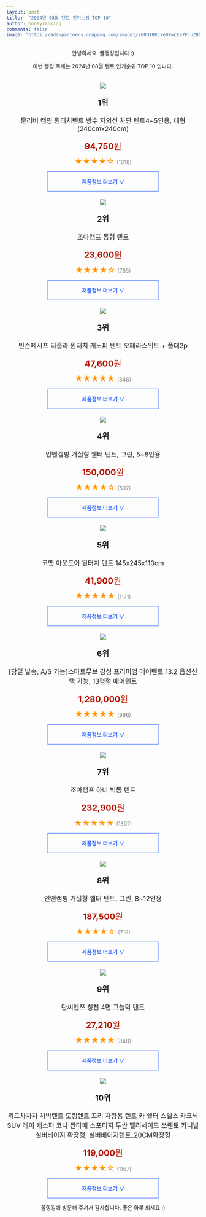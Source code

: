 ```yaml
---
layout: post
title:  "2024년 08월 텐트 인기순위 TOP 10"
author: honeyranking
comments: false
image: "https://ads-partners.coupang.com/image1/7G0DIRRc7eDXwcEa7FjuZBChHrnirkY-KxEcu4rbSWhbmHbP6MrqWCogIl6Q-SzByPF8LpN6ctVL0FsR_2tu6GaCU2TwgbMK32L3k2d1Aau6prqWy0MqDTjxwwPusi3yFr3G6m-dWStWe6EbSMFs02kakiLRON70Nieg3vHmPBaT203H5sjybNtPYMc-7rtldIEuYGbJnC67hgXts2bCMTzrlj6WjWiXBQGW-73tO7GjK1jnAsOjXMGHPWZll2IHgFg4FsQovB0n6HZ09PZWhQKPe_qpYLTPbVp52rD2MlHsi9UqiAZ8yb2ZPdgGaVO-"
---
```

<p style="text-align: center;">안녕하세요. 꿀랭킹입니다 :)</p>
<p style="text-align: center;">이번 랭킹 주제는 2024년 08월 텐트 인기순위 TOP 10 입니다.</p><center><img src="https://ads-partners.coupang.com/image1/7G0DIRRc7eDXwcEa7FjuZBChHrnirkY-KxEcu4rbSWhbmHbP6MrqWCogIl6Q-SzByPF8LpN6ctVL0FsR_2tu6GaCU2TwgbMK32L3k2d1Aau6prqWy0MqDTjxwwPusi3yFr3G6m-dWStWe6EbSMFs02kakiLRON70Nieg3vHmPBaT203H5sjybNtPYMc-7rtldIEuYGbJnC67hgXts2bCMTzrlj6WjWiXBQGW-73tO7GjK1jnAsOjXMGHPWZll2IHgFg4FsQovB0n6HZ09PZWhQKPe_qpYLTPbVp52rD2MlHsi9UqiAZ8yb2ZPdgGaVO-" style="margin-top:20px" /></center><p style="text-align: center; font-size: 20px"><b>1위</b></p><p style="text-align: center; font-size: 17px">문리버 캠핑 원터치텐트 방수 자외선 차단 텐트4~5인용, 대형(240cmx240cm)</p><p style="text-align: center;"><span style="color: #b61800; font-size: 22px;"><b>94,750</b>원</span></p><p style="text-align: center;"><span style="color: #ff9600; font-size: 20px;">★★★★☆ </span><span style="color: #878787;">(1018)</span></p><center><a href="https://link.coupang.com/re/AFFSDP?lptag=AF3899140&subid=honeyrank&pageKey=7684019591&itemId=20530688947&vendorItemId=87607752029&traceid=V0-153-708f10c7cea2e8ed&clickBeacon=040c8af0-56cd-11ef-9284-fc886916ef95%7E3&requestid=20240810130000691301221634&token=31850C%7CMIXED"><div style="font-size: 14px; display: inline-block; padding: 15px 90px; color: #346aff; border-radius: 2px; border: 1px solid #346aff; cursor: pointer;"><b>제품정보 더보기 &or;</b></div></a></center><center><img src="https://ads-partners.coupang.com/image1/s9LXfsKkIdNH7HNps1sUuYOyMIDKvmHB0jl9T1H0ohtDRN15DBUyZJFi33a9DXg5o8-G14ea4c3WDN8zNSBT2ktyxEpvjCTj4w8e7O33c1ex27BMQVl4gH8kLNqlF5Y6iPxmx4cxkmiQ5Uob4gpFC8cQjuAs00NDpRSPNhQRlAOo40mTNHUldlWg0fgcuhmF2dP98xVasUiCchhutYcKJmhqm3cnuwQSJFbx39XRsv4OQ54cK71T-Xa32md37x7o337lb7G6QQPT5NMTGOM9IM6UfkoBrFyJ3Dc=" style="margin-top:20px" /></center><p style="text-align: center; font-size: 20px"><b>2위</b></p><p style="text-align: center; font-size: 17px">조아캠프 돔형 텐트</p><p style="text-align: center;"><span style="color: #b61800; font-size: 22px;"><b>23,600</b>원</span></p><p style="text-align: center;"><span style="color: #ff9600; font-size: 20px;">★★★★☆ </span><span style="color: #878787;">(765)</span></p><center><a href="https://link.coupang.com/re/AFFSDP?lptag=AF3899140&subid=honeyrank&pageKey=70423987&itemId=384083651&vendorItemId=3932689821&traceid=V0-153-13b74cf6a6dcebd4&requestid=20240810130000691301221634&token=31850C%7CMIXED"><div style="font-size: 14px; display: inline-block; padding: 15px 90px; color: #346aff; border-radius: 2px; border: 1px solid #346aff; cursor: pointer;"><b>제품정보 더보기 &or;</b></div></a></center><center><img src="https://ads-partners.coupang.com/image1/rFmbDaxVinC8Vin5rJhZBqXLev57U20WtSSfsh03jNdkfg2E_nTFmrcRMLCyUvus9LwAc5rel2xrPZk-RSTRouXx2iMxqDeixoz_bwsXFyHobzMQc8ptz9mv1m1qMS-yxvnMIQkN6wAwYY4AjLlUq-05EzsCDL4D_JpFSXgjj7dUzlC8FE6G_dlxRSIAf0qDZKlL8U6eUPc7gWfHdztH3y0JcRBImgtUy8x_In2m3v3wHJp0JMFRKi6XvV2mrKUkAGSiLvD5h9mU0LCg5P2qT1zw5tiuOBObgg==" style="margin-top:20px" /></center><p style="text-align: center; font-size: 20px"><b>3위</b></p><p style="text-align: center; font-size: 17px">빈슨메시프 티클라 원터치 캐노피 텐트 오페라스위트 + 폴대2p</p><p style="text-align: center;"><span style="color: #b61800; font-size: 22px;"><b>47,600</b>원</span></p><p style="text-align: center;"><span style="color: #ff9600; font-size: 20px;">★★★★★ </span><span style="color: #878787;">(846)</span></p><center><a href="https://link.coupang.com/re/AFFSDP?lptag=AF3899140&subid=honeyrank&pageKey=194164769&itemId=556606791&vendorItemId=4462339528&traceid=V0-153-3807a3629ed588e0&requestid=20240810130000691301221634&token=31850C%7CMIXED"><div style="font-size: 14px; display: inline-block; padding: 15px 90px; color: #346aff; border-radius: 2px; border: 1px solid #346aff; cursor: pointer;"><b>제품정보 더보기 &or;</b></div></a></center><center><img src="https://ads-partners.coupang.com/image1/wfi5icktLAXdHfR9wdzHROgLX9DrHof9z0-mZ_WAlPrtsW75IwMjqKATUDL-ji1urOCaZ0Xmm5cuxvByajHcBY1yt7JRi5Ln5xeFSwKcnQKDz998tkagw0yATVhDfHbl5PVUM_nDwca0ohh2Xn6tYpbT4EPEfwcsp4lwBdK-k3iNssv1tIEpo3Sb-IQMTvMKVKwFgGEj4zEqyF7mO11sflKMXVgvYk3jvWIep1LaWPhUdj3sTcDzeIiw4BqNbyVt5RRwWGkHI1dvqaT18tKevznyKANbUME0Xaa198O_A04=" style="margin-top:20px" /></center><p style="text-align: center; font-size: 20px"><b>4위</b></p><p style="text-align: center; font-size: 17px">인앤캠핑 거실형 쉘터 텐트, 그린, 5~8인용</p><p style="text-align: center;"><span style="color: #b61800; font-size: 22px;"><b>150,000</b>원</span></p><p style="text-align: center;"><span style="color: #ff9600; font-size: 20px;">★★★★☆ </span><span style="color: #878787;">(597)</span></p><center><a href="https://link.coupang.com/re/AFFSDP?lptag=AF3899140&subid=honeyrank&pageKey=1747518158&itemId=2975997555&vendorItemId=70964385475&traceid=V0-153-c9f03b6b1c8f606f&clickBeacon=040c8af0-56cd-11ef-91fa-93f076a5c269%7E3&requestid=20240810130000691301221634&token=31850C%7CMIXED"><div style="font-size: 14px; display: inline-block; padding: 15px 90px; color: #346aff; border-radius: 2px; border: 1px solid #346aff; cursor: pointer;"><b>제품정보 더보기 &or;</b></div></a></center><center><img src="https://ads-partners.coupang.com/image1/Ke7t7Lt3ccENhUayKVBnWi7ZUwUQHY4stOzmHJv6mJd2EJ7D4gIHxgJBpA7SYZRBR5rxnHXRcCTeTmYSzLa6GBrs7ZdAcO4gKQ1HJLp-FN2Gxx0W0ogi3WY2ulYdRo9mnCJha_nil3wefFLukKtL9F8Vk_fMTpDfMQttmUPhfSKI10Kgwp9el10zEZSSYFu18L31tTvYhOMBU7EbG6eoLm_Dlui3Xl714C7uK6YIUF9rqJNiZ3E35toLJ8hKYsnicpgBxmK8xVZOqsz3XYXNR1R1bQxji0YIaAxj" style="margin-top:20px" /></center><p style="text-align: center; font-size: 20px"><b>5위</b></p><p style="text-align: center; font-size: 17px">코멧 아웃도어 원터치 텐트 145x245x110cm</p><p style="text-align: center;"><span style="color: #b61800; font-size: 22px;"><b>41,900</b>원</span></p><p style="text-align: center;"><span style="color: #ff9600; font-size: 20px;">★★★★★ </span><span style="color: #878787;">(1171)</span></p><center><a href="https://link.coupang.com/re/AFFSDP?lptag=AF3899140&subid=honeyrank&pageKey=5151651402&itemId=7079431971&vendorItemId=74371426349&traceid=V0-153-45cd38bc56dbfdda&requestid=20240810130000691301221634&token=31850C%7CMIXED"><div style="font-size: 14px; display: inline-block; padding: 15px 90px; color: #346aff; border-radius: 2px; border: 1px solid #346aff; cursor: pointer;"><b>제품정보 더보기 &or;</b></div></a></center><center><img src="https://ads-partners.coupang.com/image1/2RSU5oh9uwZciYUu2VpRcOl85-Vmaw0w8O-58DwOSowx798oojCEbcPo_Xs7rr2sUW70SlWjTtgZenrt0PVRwtmDUV26yg2LHc_AUpLeJnkOHRm9jyohdmqBl0sfeHYlkgqDt3nZEE_BID9IHn8JQEjT42EBoZ6biUfjdaAy3bMbokRXeLxVb7dg_0Vc3SZmHKFGTEG4C8wdZ6IqsYSOw7qM_Z33oEpt2z1tuFFAltENNplmB42WDt1OV4hGD95GNvsupyWHuXObrOAF6nMJLQ6nyv9A15EttWCoRNaSw511gQ_UesQ2YYi6VI0fCtE=" style="margin-top:20px" /></center><p style="text-align: center; font-size: 20px"><b>6위</b></p><p style="text-align: center; font-size: 17px">[당일 발송, A/S 가능]스마트무브 감성 프리미엄 에어텐트 13.2 옵션선택 가능, 13평형 에어텐트</p><p style="text-align: center;"><span style="color: #b61800; font-size: 22px;"><b>1,280,000</b>원</span></p><p style="text-align: center;"><span style="color: #ff9600; font-size: 20px;">★★★★★ </span><span style="color: #878787;">(996)</span></p><center><a href="https://link.coupang.com/re/AFFSDP?lptag=AF3899140&subid=honeyrank&pageKey=7719157474&itemId=20711507369&vendorItemId=85437281302&traceid=V0-153-2eac4b2a770b2bdc&clickBeacon=040c8af0-56cd-11ef-8162-a40948f8be97%7E3&requestid=20240810130000691301221634&token=31850C%7CMIXED"><div style="font-size: 14px; display: inline-block; padding: 15px 90px; color: #346aff; border-radius: 2px; border: 1px solid #346aff; cursor: pointer;"><b>제품정보 더보기 &or;</b></div></a></center><center><img src="https://ads-partners.coupang.com/image1/PSwv3eqrFgpKJ-XWPag9X62wrWHdxvVMPMdNR8yk409Ox2-481ZY8YvqzogOK8HEqek3pGMezjSjQGBPdoD51MWpF54GAxMhKGgzxvw_GCfSyBU1HJbYWZo-8jpVLaqBdGu22IYl4aF74NeAhU9qXSRfspDMsCxXkDFQZ2IYPgQR3SmBSfCkPss99CpCK6lwgpDZW2hB2jhenpAaTBjZu9WBigbbOcKvZ6ghQysGlGgF2jDtP9tD1Z4PIgfJiEMzMCLR7ARhgOYUNlHhqYR1Jrewwk9B7DXhBRgiSrl4NtehJs1cEqdJRsg=" style="margin-top:20px" /></center><p style="text-align: center; font-size: 20px"><b>7위</b></p><p style="text-align: center; font-size: 17px">조아캠프 하비 빅돔 텐트</p><p style="text-align: center;"><span style="color: #b61800; font-size: 22px;"><b>232,900</b>원</span></p><p style="text-align: center;"><span style="color: #ff9600; font-size: 20px;">★★★★★ </span><span style="color: #878787;">(1807)</span></p><center><a href="https://link.coupang.com/re/AFFSDP?lptag=AF3899140&subid=honeyrank&pageKey=120365801&itemId=358252033&vendorItemId=79734839281&traceid=V0-153-ff9d32ae720f2b61&requestid=20240810130000691301221634&token=31850C%7CMIXED"><div style="font-size: 14px; display: inline-block; padding: 15px 90px; color: #346aff; border-radius: 2px; border: 1px solid #346aff; cursor: pointer;"><b>제품정보 더보기 &or;</b></div></a></center><center><img src="https://ads-partners.coupang.com/image1/BCRrHnr9-WwMU6J3BGaaRry-mWm9pewbxJWIqodYr31znZxi88J5_LRuMQUVuruKl17ltVxyyzFmiAZzetA1riLz_TokdBeccB-XwwqHZGPHLcvlfGn5FZfU0DrRCHbTeXx1GP4Km4nrCL-hCQW1tc0D75cBT8adaarWjw4xqVwkmt6WIrcSF77APKvOcRee3xkjC7tFQbqDbZC_KI2Iok_SxWqwiPaiCW7y7corkFWNI53KWHG05x0960HiHyDVpjegXcH0XiegX5s3wjGBNiE8BpDNQpMl2gWe_G0P" style="margin-top:20px" /></center><p style="text-align: center; font-size: 20px"><b>8위</b></p><p style="text-align: center; font-size: 17px">인앤캠핑 거실형 쉘터 텐트, 그린, 8~12인용</p><p style="text-align: center;"><span style="color: #b61800; font-size: 22px;"><b>187,500</b>원</span></p><p style="text-align: center;"><span style="color: #ff9600; font-size: 20px;">★★★★☆ </span><span style="color: #878787;">(719)</span></p><center><a href="https://link.coupang.com/re/AFFSDP?lptag=AF3899140&subid=honeyrank&pageKey=1747518158&itemId=2975997552&vendorItemId=70964385435&traceid=V0-153-c9f03b6b1c8f606f&clickBeacon=040c8af0-56cd-11ef-901a-b087b6bb253f%7E3&requestid=20240810130000691301221634&token=31850C%7CMIXED"><div style="font-size: 14px; display: inline-block; padding: 15px 90px; color: #346aff; border-radius: 2px; border: 1px solid #346aff; cursor: pointer;"><b>제품정보 더보기 &or;</b></div></a></center><center><img src="https://ads-partners.coupang.com/image1/17Paqv3p378SGvIJ15FwExpTYucjUyYLsQXwTigOhermY7pYVg1SVFtLBo1nSqUzsfgDwHHRDb5crTJ8rrFnjsEVhs_Y2UW2s8PHIHGHbL-xUEdhXkE8wU74RTmXemb92jatItpgMuEE3ppbOkrmIYqoqjMsgmh2lXydrUI4Nz8V-PPmU5zLEuPWNHn01hggkQxOS7rKBouVzSlCcDPhVynMV0TVE5_5U9MM8rXxQXNz0boZdZnam6Zj8j5PG9nFmlMM6GXVzh-JaQrnhYsVcYd-VG0NR99ppH1iJM1R-THVxHSX-E4yQ0c=" style="margin-top:20px" /></center><p style="text-align: center; font-size: 20px"><b>9위</b></p><p style="text-align: center; font-size: 17px">탄씨엔쯔 청천 4면 그늘막 텐트</p><p style="text-align: center;"><span style="color: #b61800; font-size: 22px;"><b>27,210</b>원</span></p><p style="text-align: center;"><span style="color: #ff9600; font-size: 20px;">★★★★★ </span><span style="color: #878787;">(848)</span></p><center><a href="https://link.coupang.com/re/AFFSDP?lptag=AF3899140&subid=honeyrank&pageKey=7284641131&itemId=18605578794&vendorItemId=85741492428&traceid=V0-153-89a78d10d95621db&requestid=20240810130000691301221634&token=31850C%7CMIXED"><div style="font-size: 14px; display: inline-block; padding: 15px 90px; color: #346aff; border-radius: 2px; border: 1px solid #346aff; cursor: pointer;"><b>제품정보 더보기 &or;</b></div></a></center><center><img src="https://ads-partners.coupang.com/image1/dYgAbpQq8AvH2cnjdbEv3OTwQnIp_cz_fF43o0lbyfyU3qEyhLyPkTI_DQtd9TEO1P4KrELd_NB-wJ2XieWF1MYdwSPuMCiJbawhVyYf9oBXh0m_M_Tt1BWouU3HqPbXjyucHzPNpX8nAfKsSUigbSpqD8SMnvv88RrkwUPhgbsZWoWUgBBVnLObFnQrdAjWYRa_NBjWpxZwm4Fzt9r3Vh8QjBHsklD2PlgvOlKH8F1GXQA04HMI2AbRIY92sEUG94r99WHMjo2Q6u0rzERmDBB-BqKy_qFBY_hR9ZNcF6zwwfnd3_lYBoeaxJMT_A==" style="margin-top:20px" /></center><p style="text-align: center; font-size: 20px"><b>10위</b></p><p style="text-align: center; font-size: 17px">위드차차차 차박텐트 도킹텐트 꼬리 차량용 텐트 카 쉘터 스텔스 카크닉 SUV 레이 캐스퍼 코나 싼타페 스포티지 투싼 팰리세이드 쏘렌토 카니발 실버베이지 확장형, 실버베이지텐트_20CM확장형</p><p style="text-align: center;"><span style="color: #b61800; font-size: 22px;"><b>119,000</b>원</span></p><p style="text-align: center;"><span style="color: #ff9600; font-size: 20px;">★★★★☆ </span><span style="color: #878787;">(1167)</span></p><center><a href="https://link.coupang.com/re/AFFSDP?lptag=AF3899140&subid=honeyrank&pageKey=8198295482&itemId=23490455984&vendorItemId=90516917469&traceid=V0-153-9d910b2476e82412&clickBeacon=040cb200-56cd-11ef-9428-0d717e54763a%7E3&requestid=20240810130000691301221634&token=31850C%7CMIXED"><div style="font-size: 14px; display: inline-block; padding: 15px 90px; color: #346aff; border-radius: 2px; border: 1px solid #346aff; cursor: pointer;"><b>제품정보 더보기 &or;</b></div></a></center><p style="text-align: center;">꿀랭킹에 방문해 주셔서 감사합니다. 좋은 하루 되세요 :)</p>